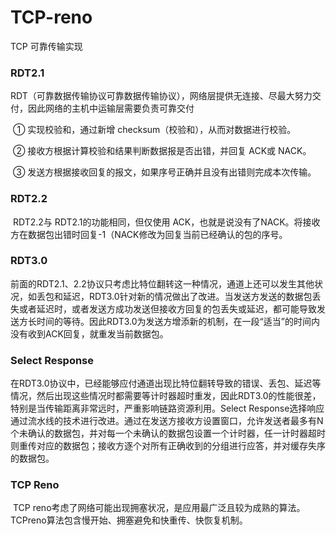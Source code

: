 # TCP-reno

TCP 可靠传输实现

### RDT2.1

​		RDT（可靠数据传输协议可靠数据传输协议），网络层提供无连接、尽最大努力交付，因此网络的主机中运输层需要负责可靠交付

​		① 实现校验和，通过新增 checksum（校验和），从而对数据进行校验。

​		② 接收方根据计算校验和结果判断数据报是否出错，并回复 ACK或 NACK。

​		③ 发送方根据接收回复的报文，如果序号正确并且没有出错则完成本次传输。

### RDT2.2

​		RDT2.2与 RDT2.1的功能相同，但仅使用 ACK，也就是说没有了NACK。将接收方在数据包出错时回复-1（NACK修改为回复当前已经确认的包的序号。

### RDT3.0

​		前面的RDT2.1、2.2协议只考虑比特位翻转这一种情况，通道上还可以发生其他状况，如丢包和延迟，RDT3.0针对新的情况做出了改进。
​		当发送方发送的数据包丢失或者延迟时，或者发送方成功发送但接收方回复的包丢失或延迟，都可能导致发送方长时间的等待。因此RDT3.0为发送方增添新的机制，在一段“适当”的时间内没有收到ACK回复，就重发当前数据包。

### Select Response

​		在RDT3.0协议中，已经能够应付通道出现比特位翻转导致的错误、丢包、延迟等情况，然后出现这些情况时都需要等计时器超时重发，因此RDT3.0的性能很差，特别是当传输距离非常远时，严重影响链路资源利用。
​		Select Response选择响应通过流水线的技术进行改进。通过在发送方接收方设置窗口，允许发送者最多有N个未确认的数据包，并对每一个未确认的数据包设置一个计时器，任一计时器超时则重传对应的数据包；接收方逐个对所有正确收到的分组进行应答，并对缓存失序的数据包。

### TCP Reno 

​		TCP reno考虑了网络可能出现拥塞状况，是应用最广泛且较为成熟的算法。
​		TCPreno算法包含慢开始、拥塞避免和快重传、快恢复机制。
